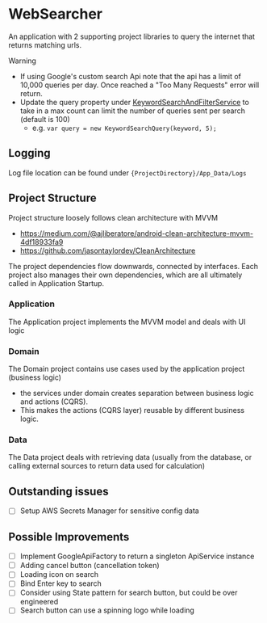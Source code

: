 # WebSearcher
An application with 2 supporting project libraries to query the internet that returns matching urls.

> [!WARNING]
> - If using Google's custom search Api note that the api has a limit of 10,000 queries per day. Once reached a "Too Many Requests" error will return.
> - Update the query property under [KeywordSearchAndFilterService](Domain/Services/KeywordSearchAndFilterService.cs) to take in a max count can limit the number of queries sent per search (default is 100)
>   - e.g. `var query = new KeywordSearchQuery(keyword, 5);`


## Logging
Log file location can be found under `{ProjectDirectory}/App_Data/Logs`


## Project Structure
Project structure loosely follows clean architecture with MVVM
- https://medium.com/@ajliberatore/android-clean-architecture-mvvm-4df18933fa9
- https://github.com/jasontaylordev/CleanArchitecture

The project dependencies flow downwards, connected by interfaces.
Each project also manages their own dependencies, which are all ultimately called in Application Startup.

### Application
The Application project implements the MVVM model and deals with UI logic

### Domain
The Domain project contains use cases used by the application project (business logic)
- the services under domain creates separation between business logic and actions (CQRS). 
- This makes the actions (CQRS layer) reusable by different business logic.

### Data
The Data project deals with retrieving data (usually from the database, or calling external sources to return data used for calculation)

## Outstanding issues
- [ ] Setup AWS Secrets Manager for sensitive config data

## Possible Improvements
 - [ ] Implement GoogleApiFactory to return a singleton ApiService instance
 - [ ] Adding cancel button (cancellation token)
 - [ ] Loading icon on search
 - [ ] Bind Enter key to search
 - [ ] Consider using State pattern for search button, but could be over engineered
 - [ ] Search button can use a spinning logo while loading